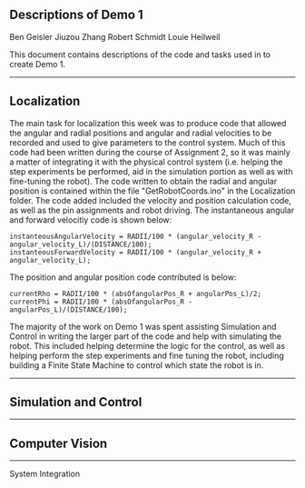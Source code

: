 Descriptions of Demo 1
---------------------------------------------------------------------------------------------------------------

Ben Geisler
Jiuzou Zhang
Robert Schmidt
Louie Heilweil

This document contains descriptions of the code and tasks used in to create Demo 1.

---------------------------------------------------------------------------------------------------------------
Localization
--
The main task for localization this week was to produce code that allowed the angular and radial positions and 
angular and radial velocities to be recorded and used to give parameters to the control system. Much of this 
code had been written during the course of Assignment 2, so it was mainly a matter of integrating it with the
physical control system (i.e. helping the step experiments be performed, aid in the simulation portion as well
as with fine-tuning the robot). The code written to obtain the radial and angular position is contained within
the file "GetRobotCoords.ino" in the Localization folder. The code added included the velocity and position 
calculation code, as well as the pin assignments and robot driving. The instantaneous angular and forward 
velocitiy code is shown below:

    instanteousAngularVelocity = RADII/100 * (angular_velocity_R - angular_velocity_L)/(DISTANCE/100);
    instanteousForwardVelocity = RADII/100 * (angular_velocity_R + angular_velocity_L);
    
The position and angular position code contributed is below:

    currentRho = RADII/100 * (absOfangularPos_R + angularPos_L)/2;
    currentPhi = RADII/100 * (absOfangularPos_R - angularPos_L)/(DISTANCE/100);
    
The majority of the work on Demo 1 was spent assisting Simulation and Control in writing the larger part of the
code and help with simulating the robot. This included helping determine the logic for the control, as well as
helping perform the step experiments and fine tuning the robot, including building a Finite State Machine to 
control which state the robot is in.

---------------------------------------------------------------------------------------------------------------
Simulation and Control
--

---------------------------------------------------------------------------------------------------------------
Computer Vision
--

---------------------------------------------------------------------------------------------------------------
System Integration
